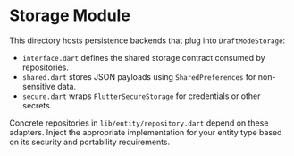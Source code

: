 # Storage Module

This directory hosts persistence backends that plug into `DraftModeStorage`:

- `interface.dart` defines the shared storage contract consumed by repositories.
- `shared.dart` stores JSON payloads using `SharedPreferences` for non-sensitive data.
- `secure.dart` wraps `FlutterSecureStorage` for credentials or other secrets.

Concrete repositories in `lib/entity/repository.dart` depend on these adapters. Inject the appropriate implementation for your entity type based on its security and portability requirements.
